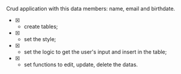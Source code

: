 Crud application with this data members: name, email and birthdate.

- [x] - create tables;
- [x] - set the style;
- [x] - set the logic to get the user's input and insert in the table;
- [x] - set functions to edit, update, delete the datas.